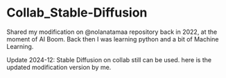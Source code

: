 # Collab_Stable-Diffusion
Shared my modification on @nolanatamaa repository back in 2022, at the moment of AI Boom. Back then I was learning python and a bit of Machine Learning.

Update 2024-12: Stable Diffusion on collab still can be used.
here is the updated modification version by me.

